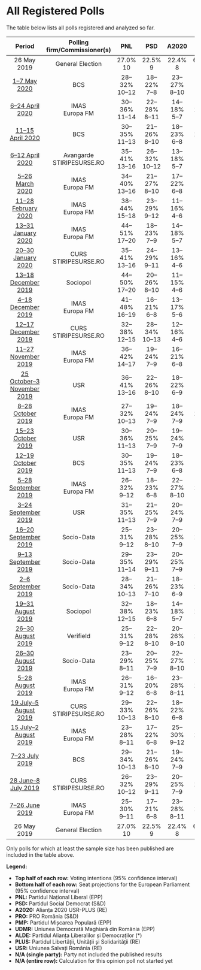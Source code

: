 # All Registered Polls

The table below lists all polls registered and analyzed so far.

| Period     | Polling firm/Commissioner(s) | PNL | PSD | A2020 | PRO | PMP | UDMR | ALDE | PLUS | USR |
|:----------:|:----------------------------:|:--:|:--:|:--:|:--:|:--:|:--:|:--:|:--:|:--:|
| 26 May 2019 | General Election | 27.0% <br> 10 | 22.5% <br> 9 | 22.4% <br> 8 | 6.4% <br> 2 | 5.8% <br> 2 | 5.3% <br> 2 | 4.1% <br> 0 | 22.4% <br> 4 | 22.4% <br> 4 |
| [1–7 May 2020](2020-05-07-BCS.html) | BCS | 28–32% <br> 10–12 | 18–22% <br> 7–8 | 23–27% <br> 8–10 | 3–5% <br> 0 | 4–6% <br> 0–2 | 1–2% <br> 0 | 5–7% <br> 0–2 | N/A <br> N/A | N/A <br> N/A |
| [6–24 April 2020](2020-04-24-IMAS.html) | IMAS <br> Europa FM | 30–36% <br> 11–14 | 22–28% <br> 8–11 | 14–18% <br> 5–7 | 7–10% <br> 2–4 | 2–5% <br> 0 | 4–7% <br> 0–2 | 3–6% <br> 0–2 | N/A <br> N/A | N/A <br> N/A |
| [11–15 April 2020](2020-04-15-BCS.html) | BCS | 30–35% <br> 11–13 | 21–26% <br> 8–10 | 18–23% <br> 6–8 | 7–11% <br> 2–4 | 6–9% <br> 2–3 | 3–5% <br> 0 | 2–4% <br> 0 | N/A <br> N/A | N/A <br> N/A |
| [6–12 April 2020](2020-04-12-Avangarde.html) | Avangarde <br> STIRIPESURSE.RO | 35–41% <br> 13–16 | 26–32% <br> 10–12 | 13–18% <br> 5–7 | 4–7% <br> 0–2 | 2–4% <br> 0 | 3–6% <br> 0–2 | 3–6% <br> 0–2 | N/A <br> N/A | N/A <br> N/A |
| [5–26 March 2020](2020-03-26-IMAS.html) | IMAS <br> Europa FM | 34–40% <br> 13–16 | 21–27% <br> 8–10 | 17–22% <br> 6–8 | 5–7% <br> 0–3 | 2–5% <br> 0 | 3–6% <br> 0–2 | 2–5% <br> 0 | N/A <br> N/A | N/A <br> N/A |
| [11–28 February 2020](2020-02-28-IMAS.html) | IMAS <br> Europa FM | 38–44% <br> 15–18 | 23–29% <br> 9–12 | 11–16% <br> 4–6 | 3–6% <br> 0–2 | 3–5% <br> 0 | 3–6% <br> 0–2 | 3–6% <br> 0–2 | N/A <br> N/A | N/A <br> N/A |
| [13–31 January 2020](2020-01-31-IMAS.html) | IMAS <br> Europa FM | 44–51% <br> 17–20 | 18–23% <br> 7–9 | 14–18% <br> 5–7 | 3–5% <br> 0–2 | 1–3% <br> 0 | 4–6% <br> 0–2 | 2–4% <br> 0 | N/A <br> N/A | N/A <br> N/A |
| [20–30 January 2020](2020-01-30-CURS.html) | CURS <br> STIRIPESURSE.RO | 35–41% <br> 13–16 | 24–29% <br> 9–11 | 13–16% <br> 4–6 | 5–8% <br> 0–3 | 3–5% <br> 0–2 | 4–7% <br> 0–2 | 3–5% <br> 0–2 | N/A <br> N/A | N/A <br> N/A |
| [13–18 December 2019](2019-12-18-Sociopol.html) | Sociopol | 44–50% <br> 17–20 | 20–26% <br> 8–10 | 11–15% <br> 4–6 | 4–7% <br> 0–2 | 2–4% <br> 0 | 3–5% <br> 0–2 | 1–3% <br> 0 | N/A <br> N/A | N/A <br> N/A |
| [4–18 December 2019](2019-12-18-IMAS.html) | IMAS <br> Europa FM | 41–48% <br> 16–19 | 16–21% <br> 6–8 | 13–17% <br> 5–6 | 5–8% <br> 0–3 | 2–4% <br> 0 | 4–6% <br> 0–2 | 2–5% <br> 0 | N/A <br> N/A | N/A <br> N/A |
| [12–17 December 2019](2019-12-17-CURS.html) | CURS <br> STIRIPESURSE.RO | 32–38% <br> 12–15 | 28–34% <br> 10–13 | 12–16% <br> 4–6 | 5–8% <br> 0–3 | 4–6% <br> 0–2 | 3–5% <br> 0–2 | 3–5% <br> 0–1 | N/A <br> N/A | N/A <br> N/A |
| [11–27 November 2019](2019-11-27-IMAS.html) | IMAS <br> Europa FM | 36–42% <br> 14–17 | 19–24% <br> 7–9 | 16–21% <br> 6–8 | 5–8% <br> 1–3 | 2–4% <br> 0 | 3–6% <br> 0–2 | 2–5% <br> 0 | N/A <br> N/A | N/A <br> N/A |
| [25 October–3 November 2019](2019-11-03-USR.html) | USR | 36–41% <br> 13–16 | 22–26% <br> 8–10 | 18–22% <br> 6–9 | 4–6% <br> 0–2 | 3–6% <br> 0–2 | 3–6% <br> 0–2 | N/A <br> N/A | N/A <br> N/A | N/A <br> N/A |
| [8–28 October 2019](2019-10-28-IMAS.html) | IMAS <br> Europa FM | 27–32% <br> 10–13 | 19–24% <br> 7–9 | 18–24% <br> 7–9 | 9–13% <br> 3–5 | 2–5% <br> 0 | 4–7% <br> 0–2 | 3–6% <br> 0–2 | N/A <br> N/A | N/A <br> N/A |
| [15–23 October 2019](2019-10-23-USR.html) | USR | 30–36% <br> 11–13 | 20–25% <br> 7–9 | 19–24% <br> 7–9 | 3–5% <br> 0 | 5–7% <br> 0–2 | N/A <br> N/A | 3–5% <br> 0 | N/A <br> N/A | N/A <br> N/A |
| [12–19 October 2019](2019-10-19-BCS.html) | BCS | 30–35% <br> 11–13 | 19–24% <br> 7–9 | 18–23% <br> 6–8 | 2–4% <br> 0 | 4–6% <br> 0–2 | 2–4% <br> 0 | 4–6% <br> 0–2 | N/A <br> N/A | N/A <br> N/A |
| [5–28 September 2019](2019-09-28-IMAS.html) | IMAS <br> Europa FM | 26–32% <br> 9–12 | 18–23% <br> 6–8 | 22–27% <br> 8–10 | 8–11% <br> 2–4 | 2–5% <br> 0 | 4–7% <br> 0–2 | 5–8% <br> 1–3 | N/A <br> N/A | N/A <br> N/A |
| [3–24 September 2019](2019-09-24-USR.html) | USR | 31–35% <br> 11–13 | 21–25% <br> 7–9 | 20–24% <br> 7–9 | 4–6% <br> 0–2 | 4–6% <br> 0–2 | N/A <br> N/A | 2–4% <br> 0 | N/A <br> N/A | N/A <br> N/A |
| [16–20 September 2019](2019-09-20-Socio-Data.html) | Socio-Data | 25–31% <br> 9–12 | 23–28% <br> 8–10 | 20–25% <br> 7–9 | 7–11% <br> 2–4 | 4–7% <br> 0–2 | 4–7% <br> 0–2 | 3–5% <br> 0–2 | N/A <br> N/A | N/A <br> N/A |
| [9–13 September 2019](2019-09-13-Socio-Data.html) | Socio-Data | 29–35% <br> 11–14 | 23–29% <br> 9–11 | 20–25% <br> 7–9 | 5–8% <br> 0–2 | 2–4% <br> 0 | 3–5% <br> 0–2 | 4–7% <br> 0–2 | N/A <br> N/A | N/A <br> N/A |
| [2–6 September 2019](2019-09-06-Socio-Data.html) | Socio-Data | 28–34% <br> 10–13 | 21–26% <br> 7–10 | 18–23% <br> 6–9 | 7–11% <br> 2–4 | 4–6% <br> 0–2 | 3–5% <br> 0–2 | 5–7% <br> 0–2 | N/A <br> N/A | N/A <br> N/A |
| [19–31 August 2019](2019-08-31-Sociopol.html) | Sociopol | 32–38% <br> 12–15 | 18–23% <br> 6–8 | 14–18% <br> 5–7 | 9–13% <br> 3–5 | 4–7% <br> 0–2 | 2–4% <br> 0 | 4–7% <br> 0–2 | N/A <br> N/A | N/A <br> N/A |
| [26–30 August 2019](2019-08-30-Verifield.html) | Verifield | 25–31% <br> 9–12 | 22–28% <br> 8–10 | 20–26% <br> 8–10 | 6–10% <br> 2–3 | 1–3% <br> 0 | 3–5% <br> 0–2 | 5–8% <br> 0–2 | N/A <br> N/A | N/A <br> N/A |
| [26–30 August 2019](2019-08-30-Socio-Data.html) | Socio-Data | 23–29% <br> 8–11 | 20–25% <br> 7–9 | 22–27% <br> 8–10 | 8–12% <br> 3–4 | 4–7% <br> 0–2 | 3–5% <br> 0–2 | 5–8% <br> 0–3 | N/A <br> N/A | N/A <br> N/A |
| [5–28 August 2019](2019-08-28-IMAS.html) | IMAS <br> Europa FM | 26–31% <br> 9–12 | 16–20% <br> 6–8 | 23–28% <br> 8–11 | 7–11% <br> 2–4 | 2–4% <br> 0 | 3–6% <br> 0–2 | 6–9% <br> 2–3 | N/A <br> N/A | N/A <br> N/A |
| [19 July–5 August 2019](2019-08-05-CURS.html) | CURS <br> STIRIPESURSE.RO | 29–33% <br> 10–13 | 22–26% <br> 8–10 | 18–22% <br> 6–8 | 6–8% <br> 2–3 | 4–6% <br> 0–2 | 3–5% <br> 0–1 | 7–9% <br> 2–3 | N/A <br> N/A | N/A <br> N/A |
| [15 July–2 August 2019](2019-08-02-IMAS.html) | IMAS <br> Europa FM | 23–28% <br> 8–11 | 17–22% <br> 6–8 | 25–30% <br> 9–12 | 7–11% <br> 2–4 | 2–4% <br> 0 | 3–6% <br> 0–2 | 6–9% <br> 2–3 | N/A <br> N/A | N/A <br> N/A |
| [7–23 July 2019](2019-07-23-BCS.html) | BCS | 29–34% <br> 10–13 | 21–26% <br> 8–10 | 19–24% <br> 7–9 | 1–2% <br> 0 | 3–6% <br> 0–2 | 4–7% <br> 0–2 | 4–6% <br> 0–2 | N/A <br> N/A | N/A <br> N/A |
| [28 June–8 July 2019](2019-07-08-CURS.html) | CURS <br> STIRIPESURSE.RO | 26–32% <br> 10–12 | 23–29% <br> 9–11 | 20–25% <br> 7–9 | 6–10% <br> 2–3 | 3–5% <br> 0–2 | 3–5% <br> 0–2 | 4–6% <br> 0–2 | N/A <br> N/A | N/A <br> N/A |
| [7–26 June 2019](2019-06-26-IMAS.html) | IMAS <br> Europa FM | 25–30% <br> 9–11 | 17–21% <br> 6–8 | 23–28% <br> 8–11 | 8–12% <br> 3–4 | 3–5% <br> 0–1 | 2–4% <br> 0 | 7–10% <br> 2–4 | N/A <br> N/A | N/A <br> N/A |
| 26 May 2019 | General Election | 27.0% <br> 10 | 22.5% <br> 9 | 22.4% <br> 8 | 6.4% <br> 2 | 5.8% <br> 2 | 5.3% <br> 2 | 4.1% <br> 0 | 22.4% <br> 4 | 22.4% <br> 4 |

Only polls for which at least the sample size has been published are included in the table above.

**Legend:**
+ **Top half of each row:** Voting intentions (95% confidence interval)
+ **Bottom half of each row:** Seat projections for the European Parliament (95% confidence interval)
+ **PNL:** Partidul Național Liberal (EPP)
+ **PSD:** Partidul Social Democrat (S&D)
+ **A2020:** Alianța 2020 USR-PLUS (RE)
+ **PRO:** PRO România (S&D)
+ **PMP:** Partidul Mișcarea Populară (EPP)
+ **UDMR:** Uniunea Democrată Maghiară din România (EPP)
+ **ALDE:** Partidul Alianța Liberalilor și Democraților (*)
+ **PLUS:** Partidul Libertății, Unității și Solidarității (RE)
+ **USR:** Uniunea Salvați România (RE)
+ **N/A (single party):** Party not included the published results
+ **N/A (entire row):** Calculation for this opinion poll not started yet

